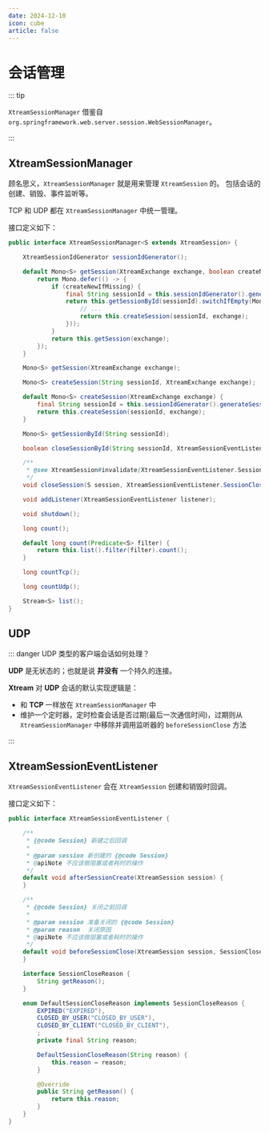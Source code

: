 ```yaml
---
date: 2024-12-10
icon: cube
article: false
---
```


# 会话管理

::: tip

`XtreamSessionManager` 借鉴自 `org.springframework.web.server.session.WebSessionManager`。

:::

## XtreamSessionManager

顾名思义，`XtreamSessionManager` 就是用来管理 `XtreamSession` 的。 包括会话的创建、销毁、事件监听等。

TCP 和 UDP 都在 `XtreamSessionManager` 中统一管理。

接口定义如下：

```java
public interface XtreamSessionManager<S extends XtreamSession> {

    XtreamSessionIdGenerator sessionIdGenerator();

    default Mono<S> getSession(XtreamExchange exchange, boolean createNewIfMissing) {
        return Mono.defer(() -> {
            if (createNewIfMissing) {
                final String sessionId = this.sessionIdGenerator().generateSessionId(exchange);
                return this.getSessionById(sessionId).switchIfEmpty(Mono.defer(() -> {
                    // ...
                    return this.createSession(sessionId, exchange);
                }));
            }
            return this.getSession(exchange);
        });
    }

    Mono<S> getSession(XtreamExchange exchange);

    Mono<S> createSession(String sessionId, XtreamExchange exchange);

    default Mono<S> createSession(XtreamExchange exchange) {
        final String sessionId = this.sessionIdGenerator().generateSessionId(exchange);
        return this.createSession(sessionId, exchange);
    }

    Mono<S> getSessionById(String sessionId);

    boolean closeSessionById(String sessionId, XtreamSessionEventListener.SessionCloseReason reason);

    /**
     * @see XtreamSession#invalidate(XtreamSessionEventListener.SessionCloseReason)
     */
    void closeSession(S session, XtreamSessionEventListener.SessionCloseReason reason);

    void addListener(XtreamSessionEventListener listener);

    void shutdown();

    long count();

    default long count(Predicate<S> filter) {
        return this.list().filter(filter).count();
    }

    long countTcp();

    long countUdp();

    Stream<S> list();
}
```

## UDP

::: danger UDP 类型的客户端会话如何处理？

**UDP** 是无状态的；也就是说 **并没有** 一个持久的连接。

**Xtream** 对 **UDP** 会话的默认实现逻辑是：

- 和 **TCP** 一样放在 `XtreamSessionManager` 中
- 维护一个定时器，定时检查会话是否过期(最后一次通信时间)，过期则从 `XtreamSessionManager` 中移除并调用监听器的 `beforeSessionClose` 方法

:::

## XtreamSessionEventListener

`XtreamSessionEventListener` 会在 `XtreamSession` 创建和销毁时回调。

接口定义如下：

```java
public interface XtreamSessionEventListener {

    /**
     * {@code Session} 新建之后回调
     *
     * @param session 新创建的 {@code Session}
     * @apiNote 不应该做阻塞或者耗时的操作
     */
    default void afterSessionCreate(XtreamSession session) {
    }

    /**
     * {@code Session} 关闭之前回调
     *
     * @param session 准备关闭的 {@code Session}
     * @param reason  关闭原因
     * @apiNote 不应该做阻塞或者耗时的操作
     */
    default void beforeSessionClose(XtreamSession session, SessionCloseReason reason) {
    }

    interface SessionCloseReason {
        String getReason();
    }

    enum DefaultSessionCloseReason implements SessionCloseReason {
        EXPIRED("EXPIRED"),
        CLOSED_BY_USER("CLOSED_BY_USER"),
        CLOSED_BY_CLIENT("CLOSED_BY_CLIENT"),
        ;
        private final String reason;

        DefaultSessionCloseReason(String reason) {
            this.reason = reason;
        }

        @Override
        public String getReason() {
            return this.reason;
        }
    }
}

```
